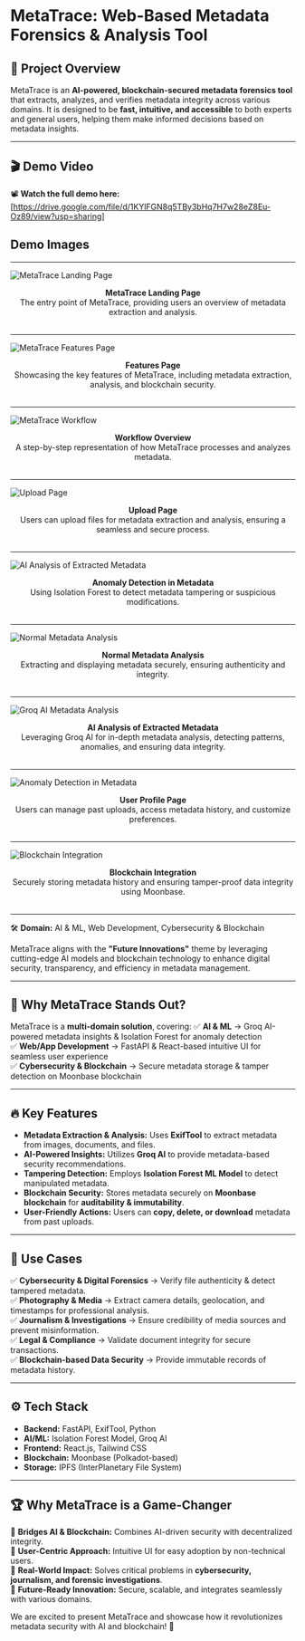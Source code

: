 # MetaTrace: Web-Based Metadata Forensics & Analysis Tool  

## 🚀 Project Overview
MetaTrace is an **AI-powered, blockchain-secured metadata forensics tool** that extracts, analyzes, and verifies metadata integrity across various domains. It is designed to be **fast, intuitive, and accessible** to both experts and general users, helping them make informed decisions based on metadata insights.

---

## 🎬 Demo Video
📽️ **Watch the full demo here:** [https://drive.google.com/file/d/1KYlFGN8q5TBy3bHq7H7w28eZ8Eu-Oz89/view?usp=sharing]  

## Demo Images
---

![MetaTrace Landing Page](meta%20images/WhatsApp%20Image%202025-03-24%20at%2012.29.04%20(1).jpeg)
<div align="center">
  <b>MetaTrace Landing Page</b>
   <br>
   The entry point of MetaTrace, providing users an overview of metadata extraction and analysis.
</div>
<br>

---

![MetaTrace Features Page](meta%20images/WhatsApp%20Image%202025-03-24%20at%2012.29.04%20(2).jpeg)
<div align="center">
  <b>Features Page</b>
   <br>
   Showcasing the key features of MetaTrace, including metadata extraction, analysis, and blockchain security.
</div>
<br>

---

![MetaTrace Workflow](meta%20images/workflow.png)
<div align="center">
  <b>Workflow Overview</b>
   <br>
   A step-by-step representation of how MetaTrace processes and analyzes metadata.
</div>
<br>

---

![Upload Page](meta%20images/WhatsApp%20Image%202025-03-24%20at%2012.29.06%20(2).jpeg)
<div align="center">
  <b>Upload Page</b>
   <br>
   Users can upload files for metadata extraction and analysis, ensuring a seamless and secure process.
</div>
<br>

---


![AI Analysis of Extracted Metadata](meta%20images/WhatsApp%20Image%202025-03-24%20at%2012.29.05%20(2).jpeg)
<div align="center">
  <b>Anomaly Detection in Metadata</b>
   <br>
   Using Isolation Forest to detect metadata tampering or suspicious modifications.
</div>
<br>

---

![Normal Metadata Analysis](meta%20images/WhatsApp%20Image%202025-03-24%20at%2012.29.06%20(1).jpeg)
<div align="center">
  <b>Normal Metadata Analysis</b>
   <br>
   Extracting and displaying metadata securely, ensuring authenticity and integrity.
</div>
<br>


---

![Groq AI Metadata Analysis](meta%20images/WhatsApp%20Image%202025-03-24%20at%2012.29.06.jpeg)
<div align="center">
  <b>AI Analysis of Extracted Metadata</b>
   <br>
   Leveraging Groq AI for in-depth metadata analysis, detecting patterns, anomalies, and ensuring data integrity.
</div>
<br>

---


![Anomaly Detection in Metadata](meta%20images/WhatsApp%20Image%202025-03-24%20at%2012.29.05%20(1).jpeg)
<div align="center">
  <b>User Profile Page</b>
   <br>
   Users can manage past uploads, access metadata history, and customize preferences.
</div>
<br>

---

![Blockchain Integration](meta%20images/WhatsApp%20Image%202025-03-24%20at%2012.29.04.jpeg)
<div align="center">
  <b>Blockchain Integration</b>
   <br>
   Securely storing metadata history and ensuring tamper-proof data integrity using Moonbase.
</div>
<br>

---

🛠 **Domain:** AI & ML, Web Development, Cybersecurity & Blockchain  

MetaTrace aligns with the **"Future Innovations"** theme by leveraging cutting-edge AI models and blockchain technology to enhance digital security, transparency, and efficiency in metadata management.

---
## 🌟 Why MetaTrace Stands Out?  
MetaTrace is a **multi-domain solution**, covering:
✅ **AI & ML** → Groq AI-powered metadata insights & Isolation Forest for anomaly detection  
✅ **Web/App Development** → FastAPI & React-based intuitive UI for seamless user experience  
✅ **Cybersecurity & Blockchain** → Secure metadata storage & tamper detection on Moonbase blockchain  

---
## 🔥 Key Features
- **Metadata Extraction & Analysis:** Uses **ExifTool** to extract metadata from images, documents, and files.
- **AI-Powered Insights:** Utilizes **Groq AI** to provide metadata-based security recommendations.
- **Tampering Detection:** Employs **Isolation Forest ML Model** to detect manipulated metadata.
- **Blockchain Security:** Stores metadata securely on **Moonbase blockchain** for **auditability & immutability**.
- **User-Friendly Actions:** Users can **copy, delete, or download** metadata from past uploads.

---
## 📌 Use Cases
✅ **Cybersecurity & Digital Forensics** → Verify file authenticity & detect tampered metadata.  
✅ **Photography & Media** → Extract camera details, geolocation, and timestamps for professional analysis.  
✅ **Journalism & Investigations** → Ensure credibility of media sources and prevent misinformation.  
✅ **Legal & Compliance** → Validate document integrity for secure transactions.  
✅ **Blockchain-based Data Security** → Provide immutable records of metadata history.  

---

## ⚙️ Tech Stack
- **Backend:** FastAPI, ExifTool, Python
- **AI/ML:** Isolation Forest Model, Groq AI
- **Frontend:** React.js, Tailwind CSS
- **Blockchain:** Moonbase (Polkadot-based)
- **Storage:** IPFS (InterPlanetary File System)

---
## 🏆 Why MetaTrace is a Game-Changer
🔹 **Bridges AI & Blockchain:** Combines AI-driven security with decentralized integrity.  
🔹 **User-Centric Approach:** Intuitive UI for easy adoption by non-technical users.  
🔹 **Real-World Impact:** Solves critical problems in **cybersecurity, journalism, and forensic investigations**.  
🔹 **Future-Ready Innovation:** Secure, scalable, and integrates seamlessly with various domains.  

We are excited to present MetaTrace and showcase how it revolutionizes metadata security with AI and blockchain! 🚀

